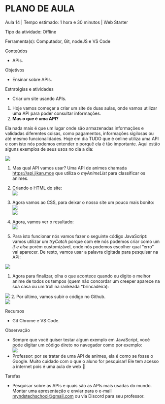 # __PLANO DE AULA__

Aula 14 | Tempo estimado: 1 hora e 30 minutos | Web Starter

Tipo da atividade: Offline

Ferramenta\(s\): Computador, Git, nodeJS e VS Code

Conteúdos

- APIs\.

Objetivos

- Ensinar sobre APIs\.

Estratégias e atividades

- Criar um site usando APIs\.

1. Hoje vamos começar a criar um site de duas aulas, onde vamos utilizar uma API para poder consultar informações\.
2. __Mas o que é uma API?__

Ela nada mais é que um lugar onde são armazenadas informações e validadas diferentes coisas, como pagamentos, informações sigilosas ou até mesmo funcionalidades\. Hoje em dia TUDO que é online utiliza uma API e com isto nós podemos entender o porquê ela é tão importante\. Aqui estão alguns exemplos de seus usos no dia a dia:

  
![](https://raw.githubusercontent.com/YanBarbosaLouzada/docx-to-md/master/imagens/img_1758130601536716900.png) 

1. Mas qual API vamos usar? Uma API de animes chamada [https://api\.jikan\.moe](https://api.jikan.moe) que utiliza o *myAnimeList* para classificar os animes\.
2. Criando o HTML do site:  
![](https://raw.githubusercontent.com/YanBarbosaLouzada/docx-to-md/master/imagens/img_1758130601538717600.png) 
3. Agora vamos ao CSS, para deixar o nosso site um pouco mais bonito:   
![](https://raw.githubusercontent.com/YanBarbosaLouzada/docx-to-md/master/imagens/img_1758130601540715500.png)  
![](https://raw.githubusercontent.com/YanBarbosaLouzada/docx-to-md/master/imagens/img_1758130601541716200.png)
4. Agora, vamos ver o resultado:  
![](https://raw.githubusercontent.com/YanBarbosaLouzada/docx-to-md/master/imagens/img_1758130601543717400.png)  

5. Para isto funcionar nós vamos fazer o seguinte código JavaScript: vamos utilizar um *tryCatch* porque com ele nós podemos criar como um *if e else* porém customizável, onde nós podemos escolher qual “erro” vai aparecer\. De resto, vamos usar a palavra digitada para pesquisar na API:

  
![](https://raw.githubusercontent.com/YanBarbosaLouzada/docx-to-md/master/imagens/img_1758130601545715600.png)

1. Agora para finalizar, olha o que acontece quando eu digito o melhor anime de todos os tempos \(quem não concordar um creeper aparece na sua casa ou um troll na rankeada \*brincadeira\):  
  
![](https://raw.githubusercontent.com/YanBarbosaLouzada/docx-to-md/master/imagens/img_1758130601547715500.png)
2. Por último, vamos subir o código no Github\.  
![](https://raw.githubusercontent.com/YanBarbosaLouzada/docx-to-md/master/imagens/img_1758130601550718800.png)	

Recursos

- Git Chrome e VS Code\.

Observação

- Sempre que você quiser testar algum exemplo em JavaScript, você pode digitar um código direto no navegador como por exemplo:  
![](https://raw.githubusercontent.com/YanBarbosaLouzada/docx-to-md/master/imagens/img_1758130601552716600.png)
- Professor: por se tratar de uma API de animes, ela é como se fosse o Google\. Muito cuidado com o que o aluno for pesquisar\! Ele tem acesso a internet pois é uma aula de web 🙂

Tarefas

- Pesquisar sobre as APIs e quais são as APIs mais usadas do mundo\. Montar uma apresentação e enviar para o e\-mail [myndstechschool@gmail\.com](mailto:myndstechschool@gmail.com) ou via Discord para seu professor\.

